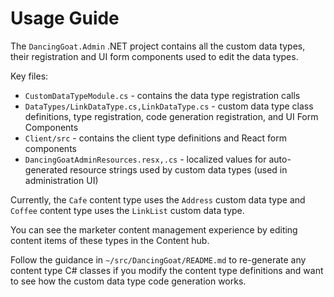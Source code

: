 # Usage Guide

The `DancingGoat.Admin` .NET project contains all the custom data types, their registration and UI form components used to edit the
data types.

Key files:

- `CustomDataTypeModule.cs` - contains the data type registration calls
- `DataTypes/LinkDataType.cs,LinkDataType.cs` - custom data type class definitions, type registration, code generation registration, and UI Form Components
- `Client/src` - contains the client type definitions and React form components
- `DancingGoatAdminResources.resx,.cs` - localized values for auto-generated resource strings used by custom data types (used in administration UI)

Currently, the `Cafe` content type uses the `Address` custom data type and `Coffee` content type uses the `LinkList` custom data type.

You can see the marketer content management experience by editing content items of these types in the Content hub.

Follow the guidance in `~/src/DancingGoat/README.md` to re-generate any content type C# classes if you modify the content type definitions and want
to see how the custom data type code generation works.
